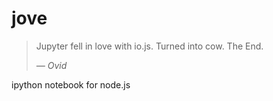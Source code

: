 # jove

> Jupyter fell in love with io.js. Turned into cow. The End.
>
> *— Ovid*

ipython notebook for node.js


